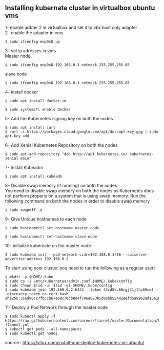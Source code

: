## Installing kubernate cluster in virtualbox ubuntu vms  
1- enable adbter 2 in virtualbox and set it to vbx host only adapter  
2- enable the adapter in vms  
```
$ sudo ifconfig enp0s8 up
```
3- set ip adresses in vms  
Master node   
```
$ sudo ifconfig enp0s8 192.168.0.1 netmask 255.255.255.05
```
slave node   
```
$ sudo ifconfig enp0s8 192.168.0.1 netmask 255.255.255.05
```
4- install docker  
```
$ sudo apt install docker.io
```
```
$ sudo systemctl enable docker
```
5- Add the Kubernetes signing key on both the nodes  
```
$ sudo apt install curl
$ curl -s https://packages.cloud.google.com/apt/doc/apt-key.gpg | sudo apt-key add
```
6- Add Xenial Kubernetes Repository on both the nodes
```
$ sudo apt-add-repository "deb http://apt.kubernetes.io/ kubernetes-xenial main"
```
7- Install Kubeadm  
```
$ sudo apt install kubeadm
```
8- Disable swap memory (if running) on both the nodes  
You need to disable swap memory on both the nodes as Kubernetes does not perform properly on a system that is using swap memory. Run the following command on both the nodes in order to disable swap memory
```
$ sudo swapoff -a
```
9- Give Unique hostnames to each node  
```
$ sudo hostnamectl set-hostname master-node
```
```
$ sudo hostnamectl set-hostname slave-node
```
10- initialize kubernate on the master node  
```
$ sudo kubeadm init --pod-network-cidr=192.168.0.1/16 --apiserver-advertise-address 192.168.0.2
```
To start using your cluster, you need to run the following as a regular user:  
```
$ mkdir -p $HOME/.kube
$ sudo cp -i /etc/kubernetes/admin.conf $HOME/.kube/config
$ sudo chown $(id -u):$(id -g) $HOME/.kube/config
$ sudo kubeadm join 192.168.0.2:6443 --token 43rd8k.68cgj31jlhc89cwl --discovery-token-ca-cert-hash sha256:366d90cc7fb5cb67e69c70cb8d4f796e67305d08bb55442eefd5a9962ad15a16
```
11- Deploy a Pod Network through the master node  
```
$ sudo kubectl apply -f https://raw.githubusercontent.com/coreos/flannel/master/Documentation/kube-flannel.yml
$ kubectl get pods --all-namespaces
$ sudo kubectl get nodes
```

source : https://vitux.com/install-and-deploy-kubernetes-on-ubuntu/